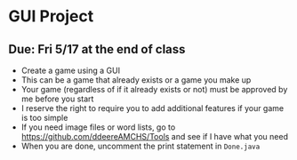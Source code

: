 # GUI Project

## Due: Fri 5/17 at the end of class

- Create a game using a GUI
- This can be a game that already exists or a game you make up
- Your game (regardless of if it already exists or not) must be approved by me before you start
- I reserve the right to require you to add additional features if your game is too simple
- If you need image files or word lists, go to https://github.com/ddeereAMCHS/Tools and see if I have what you need
- When you are done, uncomment the print statement in `Done.java`
